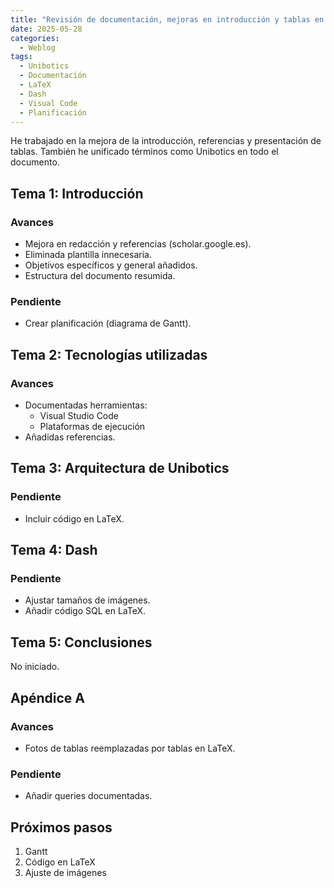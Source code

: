 ```yaml
---
title: "Revisión de documentación, mejoras en introducción y tablas en LaTeX"
date: 2025-05-28
categories:
  - Weblog
tags:
  - Unibotics
  - Documentación
  - LaTeX
  - Dash
  - Visual Code
  - Planificación
---
```


He trabajado en la mejora de la introducción, referencias y presentación de tablas. También he unificado términos como Unibotics en todo el documento.

## Tema 1: Introducción

### Avances

- Mejora en redacción y referencias (scholar.google.es).
- Eliminada plantilla innecesaria.
- Objetivos específicos y general añadidos.
- Estructura del documento resumida.

### Pendiente

- Crear planificación (diagrama de Gantt).

## Tema 2: Tecnologías utilizadas

### Avances

- Documentadas herramientas:
  - Visual Studio Code
  - Plataformas de ejecución
- Añadidas referencias.

## Tema 3: Arquitectura de Unibotics

### Pendiente

- Incluir código en LaTeX.

## Tema 4: Dash

### Pendiente

- Ajustar tamaños de imágenes.
- Añadir código SQL en LaTeX.

## Tema 5: Conclusiones

No iniciado.

## Apéndice A

### Avances

- Fotos de tablas reemplazadas por tablas en LaTeX.

### Pendiente

- Añadir queries documentadas.

## Próximos pasos

1. Gantt  
2. Código en LaTeX  
3. Ajuste de imágenes
